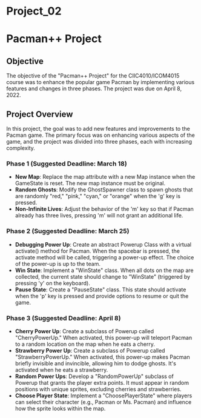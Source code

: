 # Project_02
# Pacman++ Project 

## Objective

The objective of the "Pacman++ Project" for the CIIC4010/ICOM4015 course was to enhance the popular game Pacman by implementing various features and changes in three phases. The project was due on April 8, 2022.

## Project Overview

In this project, the goal was to add new features and improvements to the Pacman game. The primary focus was on enhancing various aspects of the game, and the project was divided into three phases, each with increasing complexity.

### Phase 1 (Suggested Deadline: March 18)

- **New Map**: Replace the map attribute with a new Map instance when the GameState is reset. The new map instance must be original.
- **Random Ghosts**: Modify the GhostSpawner class to spawn ghosts that are randomly "red," "pink," "cyan," or "orange" when the 'g' key is pressed.
- **Non-Infinite Lives**: Adjust the behavior of the 'm' key so that if Pacman already has three lives, pressing 'm' will not grant an additional life.

### Phase 2 (Suggested Deadline: March 25)

- **Debugging Power Up**: Create an abstract Powerup Class with a virtual activate() method for Pacman. When the spacebar is pressed, the activate method will be called, triggering a power-up effect. The choice of the power-up is up to the team.
- **Win State**: Implement a "WinState" class. When all dots on the map are collected, the current state should change to "WinState" (triggered by pressing 'y' on the keyboard).
- **Pause State**: Create a "PauseState" class. This state should activate when the 'p' key is pressed and provide options to resume or quit the game.

### Phase 3 (Suggested Deadline: April 8)

- **Cherry Power Up**: Create a subclass of Powerup called "CherryPowerUp." When activated, this power-up will teleport Pacman to a random location on the map when he eats a cherry.
- **Strawberry Power Up**: Create a subclass of Powerup called "StrawberryPowerUp." When activated, this power-up makes Pacman briefly invisible and invincible, allowing him to dodge ghosts. It's activated when he eats a strawberry.
- **Random Power Ups**: Develop a "RandomPowerUp" subclass of Powerup that grants the player extra points. It must appear in random positions with unique sprites, excluding cherries and strawberries.
- **Choose Player State**: Implement a "ChoosePlayerState" where players can select their character (e.g., Pacman or Ms. Pacman) and influence how the sprite looks within the map.
